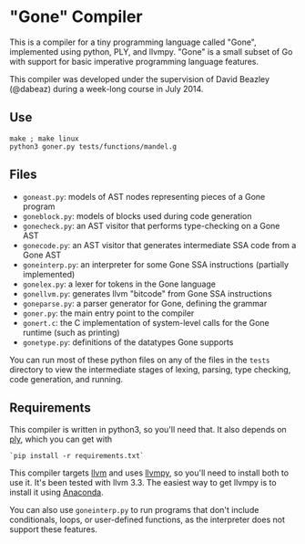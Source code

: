 "Gone" Compiler
===============

This is a compiler for a tiny programming language called "Gone", implemented
using python, PLY, and llvmpy. "Gone" is a small subset of Go with support for
basic imperative programming language features.

This compiler was developed under the supervision of David Beazley (@dabeaz)
during a week-long course in July 2014.

Use
---

    make ; make linux
    python3 goner.py tests/functions/mandel.g

Files
-----

* `goneast.py`: models of AST nodes representing pieces of a Gone program
* `goneblock.py`: models of blocks used during code generation
* `gonecheck.py`: an AST visitor that performs type-checking on a Gone AST
* `gonecode.py`: an AST visitor that generates intermediate SSA code from a Gone AST
* `goneinterp.py`: an interpreter for some Gone SSA instructions (partially implemented)
* `gonelex.py`: a lexer for tokens in the Gone language
* `gonellvm.py`: generates llvm "bitcode" from Gone SSA instructions
* `goneparse.py`: a parser generator for Gone, defining the grammar
* `goner.py`: the main entry point to the compiler
* `gonert.c`: the C implementation of system-level calls for the Gone runtime (such as printing)
* `gonetype.py`: definitions of the datatypes Gone supports

You can run most of these python files on any of the files in the `tests`
directory to view the intermediate stages of lexing, parsing, type checking,
code generation, and running.

Requirements
------------

This compiler is written in python3, so you'll need that. It also depends on
[ply](http://www.dabeaz.com/ply/), which you can get with

    `pip install -r requirements.txt`

This compiler targets [llvm](http://llvm.org/releases/download.html)
and uses [llvmpy](http://www.llvmpy.org/llvmpy-doc/dev/doc/firstexample.html),
so you'll need to install both to use it. It's been tested with llvm 3.3. The
easiest way to get llvmpy is to install it using
[Anaconda](http://continuum.io/downloads).

You can also use `goneinterp.py` to run programs that don't include
conditionals, loops, or user-defined functions, as the interpreter does not
support these features.
